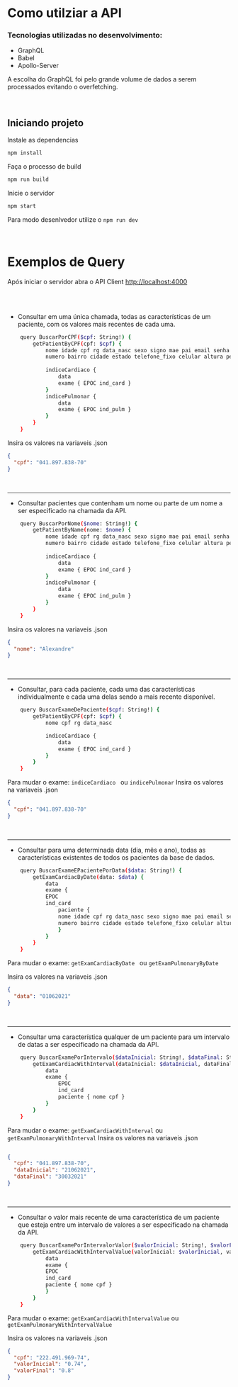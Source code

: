 # Como utilziar a API

### Tecnologias utilizadas no desenvolvimento:
* GraphQL
* Babel
* Apollo-Server

A escolha do GraphQL foi pelo grande volume de dados a serem processados evitando o overfetching.

<br/>

## Iniciando projeto

Instale as dependencias
```bash
npm install
```

Faça o processo de build
```bash
npm run build
```

Inicie o servidor
```bash
npm start
```

Para modo desenlvedor utilize o ``npm run dev``

<br/>

# Exemplos de Query

Após iniciar o servidor abra o API Client  [http://localhost:4000](http://localhost:4000)

<br/>
<br/>

* Consultar em uma única chamada, todas as características de um paciente, com os valores mais recentes de cada uma. 

``` bash
    query BuscarPorCPF($cpf: String!) { 
        getPatientByCPF(cpf: $cpf) {
            nome idade cpf rg data_nasc sexo signo mae pai email senha cep endereco 
            numero bairro cidade estado telefone_fixo celular altura peso tipo_sanguineo cor
            
            indiceCardiaco { 
                data
                exame { EPOC ind_card }
            }
            indicePulmonar {
                data
                exame { EPOC ind_pulm }
            }
        } 
    }
```
Insira os valores na variaveis .json
``` json
{
  "cpf": "041.897.838-70"
}
```

<br/>
<hr/>

* Consultar pacientes que contenham um nome ou parte de um nome a ser especificado na chamada da API.
``` bash
    query BuscarPorNome($nome: String!) {
        getPatientByName(nome: $nome) {
            nome idade cpf rg data_nasc sexo signo mae pai email senha cep endereco 
            numero bairro cidade estado telefone_fixo celular altura peso tipo_sanguineo cor
            
            indiceCardiaco { 
                data
                exame { EPOC ind_card }
            }
            indicePulmonar {
                data
                exame { EPOC ind_pulm }
            }
        }
    }
```
Insira os valores na variaveis .json
``` json
{
  "nome": "Alexandre"
}
```

<br/>
<hr/>

* Consultar, para cada paciente, cada uma das características individualmente e cada uma delas sendo a mais recente disponível.
``` bash
    query BuscarExameDePaciente($cpf: String!) {
        getPatientByCPF(cpf: $cpf) {
            nome cpf rg data_nasc

            indiceCardiaco {
                data
                exame { EPOC ind_card }
            }
        }
    }
```
Para mudar o exame: ``indiceCardiaco `` ou ``indicePulmonar``
Insira os valores na variaveis .json
``` json
{
  "cpf": "041.897.838-70"
}
```


<br/>
<hr/>

* Consultar para uma determinada data (dia, mês e ano), todas as características existentes de todos os pacientes da base de dados.
``` bash
    query BuscarExameEPacientePorData($data: String!) {
        getExamCardiacByDate(data: $data) {
            data
            exame {
            EPOC
            ind_card
                paciente {
                nome idade cpf rg data_nasc sexo signo mae pai email senha cep endereco 
                numero bairro cidade estado telefone_fixo celular altura peso tipo_sanguineo cor
                }
            }
        }
    }
```
Para mudar o exame: ``getExamCardiacByDate `` ou ``getExamPulmonaryByDate``

Insira os valores na variaveis .json
``` json
{
  "data": "01062021"
}
```

<br/>
<hr/>

* Consultar uma característica qualquer de um paciente para um intervalo de datas a ser especificado na chamada da API.

``` bash
    query BuscarExamePorIntervalo($dataInicial: String!, $dataFinal: String!, $cpf: String!) {
        getExamCardiacWithInterval(dataInicial: $dataInicial, dataFinal: $dataFinal, CPF: $cpf) {
            data
            exame { 
                EPOC 
                ind_card
                paciente { nome cpf }
            }
        }
    }
```

Para mudar o exame: `` getExamCardiacWithInterval `` ou ``getExamPulmonaryWithInterval``
Insira os valores na variaveis .json
``` json

{
  "cpf": "041.897.838-70",
  "dataInicial": "21062021",
  "dataFinal": "30032021"
}
```

<br/>
<hr/>

* Consultar o valor mais recente de uma característica de um paciente que esteja entre um intervalo de valores a ser especificado na chamada da API.
``` bash
    query BuscarExamePorIntervalorValor($valorInicial: String!, $valorFinal: String!, $cpf: String!) {
        getExamCardiacWithIntervalValue(valorInicial: $valorInicial, valorFinal: $valorFinal, CPF: $cpf) {
            data
            exame {
            EPOC
            ind_card
            paciente { nome cpf }
            }
        }
    }
```

Para mudar o exame: `` getExamCardiacWithIntervalValue `` ou ``getExamPulmonaryWithIntervalValue``

Insira os valores na variaveis .json

``` json
{   
  "cpf": "222.491.969-74",
  "valorInicial": "0.74",
  "valorFinal": "0.8"
}
```

